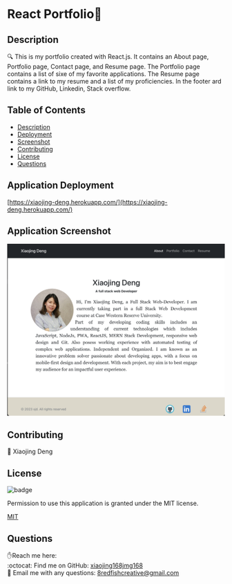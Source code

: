 <h1>React Portfolio👋</h1>

## Description
🔍 This is my portfolio created with React.js. It contains an About page, Portfolio page, Contact page, and Resume page. The Portfolio page contains a list of sixe of my favorite applications. The Resume page contains a link to my resume and a list of my proficiencies. In the footer ard link to my GitHub, Linkedin, Stack overflow.

## Table of Contents
- [Description](#description)
- [Deployment](#application-deployment)
- [Screenshot](#application-screenshot)
- [Contributing](#contributing)
- [License](#license)
- [Questions](#questions)

## Application Deployment
[https://xiaojing-deng.herokuapp.com/](https://xiaojing-deng.herokuapp.com/)

## Application Screenshot

![screenshot](./src/images/about-me.png)




## Contributing
👥 Xiaojing Deng


## License

![badge](https://img.shields.io/badge/license-MIT-brightgreen)</br>
<p>Permission to use this application is granted under the MIT license.</p>
 
[MIT](https://choosealicense.com/licenses/mit)


## Questions
✋Reach me here:<br/>
:octocat: Find me on GitHub: [xiaojing168jmg168](https://github.com/xiaojing168jmg168)<br/>
📩 Email me with any questions: 8redfishcreative@gmail.com


